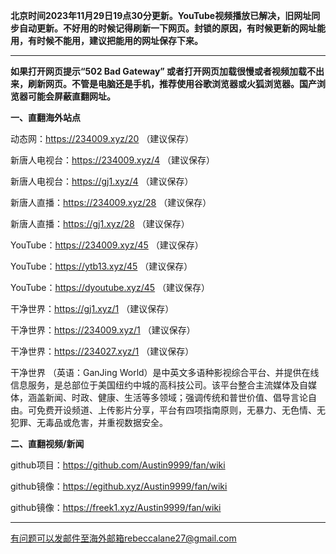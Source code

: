 **北京时间2023年11月29日19点30分更新。YouTube视频播放已解决，旧网址同步自动更新。不好用的时候记得刷新一下网页。封锁的原因，有时候更新的网址能用，有时候不能用，建议把能用的网址保存下来。**

***

**如果打开网页提示“502 Bad Gateway” 或者打开网页加载很慢或者视频加载不出来，刷新网页。不管是电脑还是手机，推荐使用谷歌浏览器或火狐浏览器。国产浏览器可能会屏蔽直翻网址。**

**一、直翻海外站点**

动态网：https://234009.xyz/20 （建议保存）

新唐人电视台：https://234009.xyz/4 （建议保存）

新唐人电视台：https://gj1.xyz/4 （建议保存）

新唐人直播：https://234009.xyz/28 （建议保存）

新唐人直播：https://gj1.xyz/28 （建议保存）

YouTube：https://234009.xyz/45 （建议保存）

YouTube：https://ytb13.xyz/45 （建议保存）

YouTube：https://dyoutube.xyz/45 （建议保存）

干净世界：https://gj1.xyz/1 （建议保存）

干净世界：https://234009.xyz/1 （建议保存）

干净世界：https://234027.xyz/1 （建议保存）

干净世界 （英语：GanJing World）是中英文多语种影视综合平台、并提供在线信息服务，是总部位于美国纽约中城的高科技公司。该平台整合主流媒体及自媒体，涵盖新闻、时政、健康、生活等多领域；强调传统和普世价值、倡导言论自由。可免费开设频道、上传影片分享，平台有四项指南原则，无暴力、无色情、无犯罪、无毒品或危害，并重视数据安全。

**二、直翻视频/新闻**

github项目：https://github.com/Austin9999/fan/wiki

github镜像：https://egithub.xyz/Austin9999/fan/wiki

github镜像：https://freek1.xyz/Austin9999/fan/wiki

***


有问题可以发邮件至海外邮箱rebeccalane27@gmail.com

